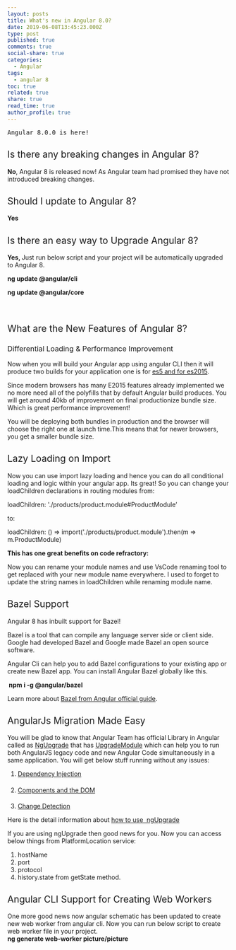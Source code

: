 ```yaml
---
layout: posts
title: What's new in Angular 8.0?
date: 2019-06-08T13:45:23.000Z
type: post
published: true
comments: true
social-share: true
categories:
  - Angular
tags:
  - angular 8
toc: true
related: true
share: true
read_time: true
author_profile: true
---
```


<pre><span style="font-weight: 400;">Angular 8.0.0 is here!</span></pre>
<h2><span style="font-weight: 400;">Is there any breaking changes in Angular 8?</span></h2>
<p><b>No</b><span style="font-weight: 400;">, Angular 8 is released now! As Angular team had promised they have not introduced breaking changes. </span></p>
<h2><span style="font-weight: 400;">Should I update to Angular 8? </span></h2>
<p><b>Yes</b></p>
<h2><span style="font-weight: 400;">Is there an easy way to Upgrade Angular 8?</span></h2>
<p><b>Yes, </b><span style="font-weight: 400;">Just run below script and your project will be automatically upgraded to Angular 8.</span></p>
<p><b>ng update @angular/cli</b></p>
<p><b>ng update @angular/core</b></p>
<p>&nbsp;</p>
<h2><span style="font-weight: 400;">What are the New Features of Angular 8?</span></h2>
<h3><span style="font-weight: 400;">Differential Loading &amp; Performance Improvement</span></h3>
<p><span style="font-weight: 400;">Now when you will build your Angular app using angular CLI then it will produce two builds for your application one is for </span><a href="https://johnpapa.net/es5-es2015-typescript/"><span style="font-weight: 400;">es5 and for es2015</span></a><span style="font-weight: 400;">. </span></p>
<p><span style="font-weight: 400;">Since modern browsers has many E2015 features already implemented we no more need all of the polyfills that by default Angular build produces. You will get around 40kb of improvement on final productionize bundle size. Which is great performance improvement!</span></p>
<p><span style="font-weight: 400;">You will be deploying both bundles in production and the browser will choose the right one at launch time.This means that for newer browsers, you get a smaller bundle size.</span></p>
<h2><span style="font-weight: 400;">Lazy Loading on Import</span></h2>
<p><span style="font-weight: 400;">Now you can use import lazy loading and hence you can do all conditional loading and logic within your angular app. Its great! So you can change your loadChildren declarations in routing modules from:</span></p>
<p><span style="font-weight: 400;">loadChildren: './products/product.module#ProductModule’</span></p>
<p><span style="font-weight: 400;">to:</span></p>
<p><span style="font-weight: 400;">loadChildren: () =&gt; import('./products/product.module').then(m =&gt; m.ProductModule)</span></p>
<p><b>This has one great benefits on code refractory:</b></p>
<p><span style="font-weight: 400;">Now you can rename your module names and use VsCode renaming tool to get replaced with your new module name everywhere. I used to forget to update the string names in loadChildren while renaming module name. </span></p>
<h2><span style="font-weight: 400;">Bazel Support </span></h2>
<p><span style="font-weight: 400;">Angular 8 has inbuilt support for Bazel! </span></p>
<p><span style="font-weight: 400;">Bazel is a tool that can compile any language server side or client side. Google had developed Bazel and Google made Bazel an open source software. </span></p>
<p><span style="font-weight: 400;">Angular Cli can help you to add Bazel configurations to your existing app or create new Bazel app. You can install Angular Bazel globally like this.</span></p>
<p><strong> npm i -g @angular/bazel</strong></p>
<p><span style="font-weight: 400;">Learn more about </span><a href="https://angular.io/guide/bazel"><span style="font-weight: 400;">Bazel from Angular official guide</span></a><span style="font-weight: 400;">. </span></p>
<h2><span style="font-weight: 400;">AngularJs Migration Made Easy</span></h2>
<p><span style="font-weight: 400;">You will be glad to know that Angular Team has official Library in Angular called as </span><a href="https://angular.io/guide/upgrade"><span style="font-weight: 400;">NgUpgrade</span></a><span style="font-weight: 400;"> that has </span><a href="https://angular.io/api/upgrade/static/UpgradeModule"><span style="font-weight: 400;">UpgradeModule</span></a><span style="font-weight: 400;"> which can help you to run both AngularJS legacy code and new Angular Code simultaneously in a same application. You will get below stuff running without any issues:</span></p>
<ol>
<li style="font-weight: 400; text-align: left;"><a href="https://angular.io/guide/upgrade#dependency-injection"><span style="font-weight: 400;">Dependency Injection</span></a></li>
<li style="font-weight: 400; text-align: left;">
<h4><a href="https://angular.io/guide/upgrade#components-and-the-dom"><span style="font-weight: 400;">Components and the DOM</span></a></h4>
</li>
<li style="font-weight: 400; text-align: left;"><a href="https://angular.io/guide/upgrade#change-detection"><span style="font-weight: 400;">Change Detection</span></a></li>
</ol>
<p><span style="font-weight: 400;">Here is the detail information about </span><a href="https://angular.io/guide/upgrade#upgrading-with-ngupgrade"><span style="font-weight: 400;">how to use  ngUpgrade </span></a></p>
<p><span style="font-weight: 400;">If you are using ngUpgrade then good news for you. Now you can access below things from PlatformLocation service: </span></p>
<ol>
<li style="font-weight: 400;"><span style="font-weight: 400;">hostName</span></li>
<li style="font-weight: 400;"><span style="font-weight: 400;">port</span></li>
<li style="font-weight: 400;"><span style="font-weight: 400;">protocol</span></li>
<li style="font-weight: 400;"><span style="font-weight: 400;">history.state from getState method.</span></li>
</ol>
<h2></h2>
<h2><span style="font-weight: 400;">Angular CLI Support for Creating Web Workers</span></h2>
<p><span style="font-weight: 400;">One more good news now angular schematic has been updated to create new web worker from angular cli. </span><span style="font-weight: 400;">Now you can run below script to create web worker file in your project.</span><br />
<b>ng generate web</b><b>-</b><b>worker picture</b><b>/</b><b>picture</b></p>
